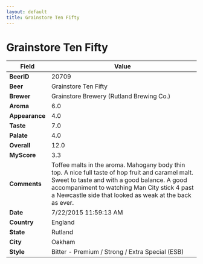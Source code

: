 ```yaml
---
layout: default
title: Grainstore Ten Fifty
---
```


# Grainstore Ten Fifty

| Field         | Value     |
|---------------|-----------|
| **BeerID** | 20709 |
| **Beer** | Grainstore Ten Fifty |
| **Brewer** | Grainstore Brewery (Rutland Brewing Co.) |
| **Aroma** | 6.0 |
| **Appearance** | 4.0 |
| **Taste** | 7.0 |
| **Palate** | 4.0 |
| **Overall** | 12.0 |
| **MyScore** | 3.3 |
| **Comments** | Toffee malts in the aroma. Mahogany body thin top. A nice full taste of hop fruit and caramel malt. Sweet to taste and with a good balance. A good accompaniment to watching Man City stick 4 past a Newcastle side that looked as weak at the back as ever. |
| **Date** | 7/22/2015 11:59:13 AM |
| **Country** | England |
| **State** | Rutland |
| **City** | Oakham |
| **Style** | Bitter - Premium / Strong / Extra Special (ESB) |
